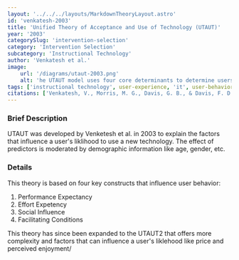 ```yaml
---
layout: '../../../layouts/MarkdownTheoryLayout.astro'
id: 'venkatesh-2003'
title: 'Unified Theory of Acceptance and Use of Technology (UTAUT)'
year: '2003'
categorySlug: 'intervention-selection'
category: 'Intervention Selection'
subcategory: 'Instructional Technology'
author: 'Venkatesh et al.'
image:
    url: '/diagrams/utaut-2003.png'
    alt: 'he UTAUT model uses four core determinants to determine users behavioral intention (BI) to use a technology: Performance expectancy (PE), e ff ort expectancy (EE), social influence (SI) and facilitating conditions (FC) (Venkatesh et al., 2003). Gender, age, experience, and voluntariness of use are moderating variables assumed to influence the four key variables on usage intention and behavior.'
tags: ['instructional technology', user-experience, 'it', user-behavior]
citations: ['Venkatesh, V., Morris, M. G., Davis, G. B., & Davis, F. D. (2003). User acceptance of information technology: Toward a unified view. MIS Quarterly, 27(3), 425-478. https://doi.org/10.2307/30036540']
---
```

### Brief Description
UTAUT was developed by Venketesh et al. in 2003 to explain the factors that influence a user's liklihood to use a new technology. The effect of predictors is moderated by demographic information like age, gender, etc. 
### Details
This theory is based on four key constructs that influence user behavior:
1. Performance Expectancy
1. Effort Expetency
1. Social Influence
1. Facilitating Conditions

This theory has since been expanded to the UTAUT2 that offers more complexity and factors that can influence a user's liklehood like price and perceived enjoyment/